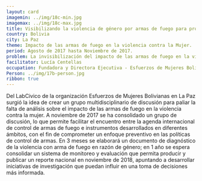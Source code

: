 ```yaml
---
layout: card
imagemin: ../img/18c-min.jpg
imagemax: ../img/18c-max.jpg
title: Visibilizando la violencia de género por armas de fuego para promover políticas públicas efectivas para su control
country: Bolivia  
city: La Paz
theme: Impacto de las armas de fuego en la violencia contra la Mujer.
period: Agosto de 2017 hasta Noviembre de 2017.
problem: La invisibilización del impacto de las armas de fuego en la violencia intrafamiliar y contra la mujer, producida por la ausencia de desagregación de violencia armada contra la mujer en las estadísticas de seguridad ciudadana del área metropolitana de La Paz.
facilitator: Lucía Centellas
occupation: Fundadora y Directora Ejecutiva - Esfuerzos de Mujeres Bolivianas
Person: ../img/17b-person.jpg
ribbon: true
---
```


Del LabCivico de la organización Esfuerzos de Mujeres Bolivianas en La Paz surgió la idea de crear un grupo multidisciplinario de discusión para paliar la falta de análisis sobre el impacto de las armas de fuego en la violencia contra la mujer. A noviembre de 2017 se ha consolidado un grupo de discusión, lo que permite facilitar el encuentro entre la agenda internacional de control de armas de fuego e instrumentos desarrollados en diferentes ámbitos, con el fin de comprometer un enfoque preventivo en las políticas de control de armas. En 3 meses se elaborará un documento de diagnóstico de la violencia con arma de fuego en razón de género; en 1 año se espera consolidar un sistema de monitoreo y evaluación que permita producir y publicar un reporte nacional en noviembre de 2018, apuntando a desarrollar iniciativas de investigación que puedan influir en una toma de decisiones más informada.
